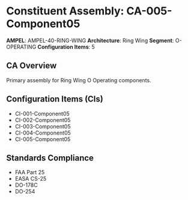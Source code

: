 # Constituent Assembly: CA-005-Component05

**AMPEL**: AMPEL-40-RING-WING
**Architecture**: Ring Wing
**Segment**: O-OPERATING
**Configuration Items**: 5

## CA Overview
Primary assembly for Ring Wing O Operating components.

## Configuration Items (CIs)
- CI-001-Component05
- CI-002-Component05
- CI-003-Component05
- CI-004-Component05
- CI-005-Component05

## Standards Compliance
- FAA Part 25
- EASA CS-25
- DO-178C
- DO-254

